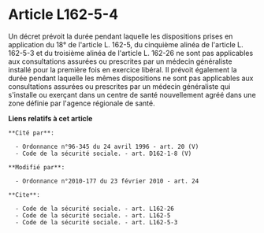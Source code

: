 # Article L162-5-4

Un décret prévoit la durée pendant laquelle les dispositions prises en application du 18° de l'article L. 162-5, du cinquième
alinéa de l'article L. 162-5-3 et du troisième alinéa de l'article L. 162-26 ne sont pas applicables aux consultations
assurées ou prescrites par un médecin généraliste installé pour la première fois en exercice libéral. Il prévoit également la
durée pendant laquelle les mêmes dispositions ne sont pas applicables aux consultations assurées ou prescrites par un médecin
généraliste qui s'installe ou exerçant dans un centre de santé nouvellement agréé dans une zone définie par l'agence
régionale de santé.

**Liens relatifs à cet article**

	**Cité par**:

	  - Ordonnance n°96-345 du 24 avril 1996 - art. 20 (V)
	  - Code de la sécurité sociale. - art. D162-1-8 (V)

	**Modifié par**:

	  - Ordonnance n°2010-177 du 23 février 2010 - art. 24

	**Cite**:

	  - Code de la sécurité sociale. - art. L162-26
	  - Code de la sécurité sociale. - art. L162-5
	  - Code de la sécurité sociale. - art. L162-5-3
